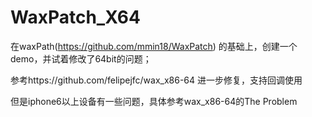 # WaxPatch_X64
在waxPath(https://github.com/mmin18/WaxPatch) 的基础上，创建一个demo，并试着修改了64bit的问题；

参考https://github.com/felipejfc/wax_x86-64 进一步修复，支持回调使用

但是iphone6以上设备有一些问题，具体参考wax_x86-64的The Problem

